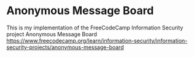 # Anonymous Message Board

This is my implementation of the FreeCodeCamp Information Security project Anonymous Message Board https://www.freecodecamp.org/learn/information-security/information-security-projects/anonymous-message-board
